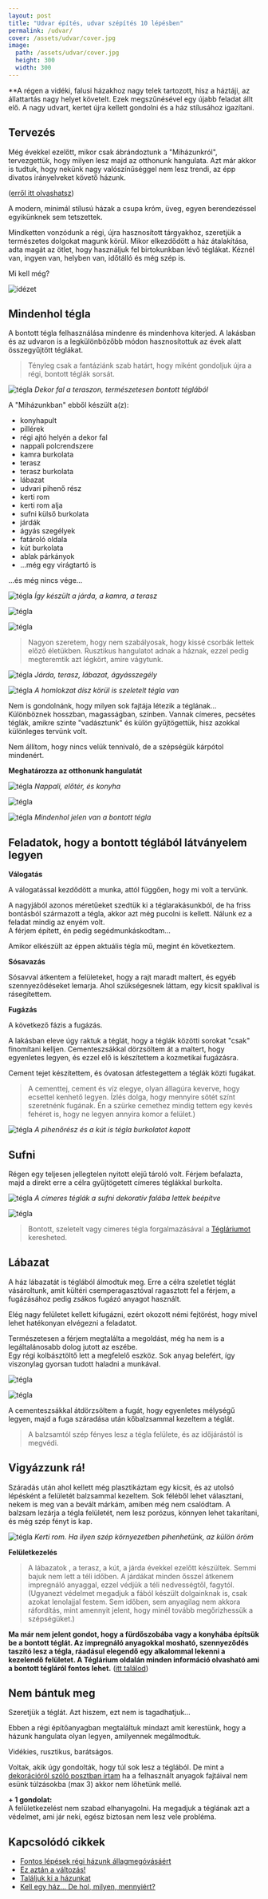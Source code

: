 ```yaml
---
layout: post
title: "Udvar építés, udvar szépítés 10 lépésben"
permalink: /udvar/
cover: /assets/udvar/cover.jpg
image:
  path: /assets/udvar/cover.jpg
  height: 300
  width: 300
---
```




**A régen a vidéki, falusi házakhoz nagy telek tartozott, hisz a háztáji, az állattartás nagy helyet követelt. Ezek megszűnésével egy újabb feladat állt elő. A nagy udvart, kertet újra kellett gondolni és a ház stílusához igazítani. 




## Tervezés




Még évekkel ezelőtt, mikor csak ábrándoztunk a "Miházunkról", tervezgettük, hogy milyen lesz majd az otthonunk hangulata. Azt már akkor is tudtuk, hogy nekünk nagy valószínűséggel nem lesz trendi, az épp divatos irányelveket követő házunk.

([erről itt olvashatsz](/2019-02-09/hazvasarlas))

A modern, minimál stílusú házak a csupa króm, üveg, egyen berendezéssel egyikünknek sem tetszettek. 


Mindketten vonzódunk a régi, újra hasznosított tárgyakhoz, szeretjük a természetes dolgokat magunk körül. 
Mikor elkezdődött a ház átalakítása, adta magát az ötlet, hogy használjuk fel birtokunkban lévő téglákat. 
Kéznél van, ingyen van, helyben van, időtálló és még szép is.  

Mi kell még?

![idézet](/assets/tégla/idézet.jpg)



## Mindenhol tégla 

A bontott tégla felhasználása mindenre és mindenhova kiterjed. A lakásban és az udvaron is a legkülönbözőbb módon hasznosítottuk az évek alatt összegyűjtött téglákat.

> Tényleg csak a fantáziánk szab határt, hogy miként gondoljuk újra a régi, bontott téglák sorsát. 


![tégla](/assets/tégla/IMG_20190423_174028.jpg)
_Dekor fal a teraszon, természetesen bontott téglából_


A "Miházunkban" ebből készült a(z):

* konyhapult
* pillérek
* régi ajtó helyén a dekor fal 
* nappali polcrendszere
* kamra burkolata
* terasz
* terasz burkolata
* lábazat
* udvari pihenő rész
* kerti rom
* kerti rom alja
* sufni külső burkolata
* járdák
* ágyás szegélyek
* fatároló oldala
* kút burkolata
* ablak párkányok
* ...még egy virágtartó is 

...és még nincs vége...

![tégla](/assets/tégla/DSCF2569jav.jpg)
_Így készült a járda, a kamra, a terasz_



![tégla](/assets/tégla/DSCF2400jav1.jpg)

![tégla](/assets/tégla/DSCF0922jav.jpg)

> Nagyon szeretem, hogy nem szabályosak, hogy kissé csorbák lettek előző életükben. Rusztikus hangulatot adnak a háznak, ezzel pedig megteremtik azt légkört, amire vágytunk.


![tégla](/assets/tégla/IMG_20190401_075603.jpg)
_Járda, terasz, lábazat, ágyásszegély_


![tégla](/assets/tégla/IMG_20190226_201722.jpg)
_A homlokzat dísz körül is szeletelt tégla van_


Nem is gondolnánk, hogy milyen sok fajtája létezik a téglának... Különböznek hosszban, magasságban, színben. Vannak címeres, pecsétes téglák, amikre szinte "vadásztunk" és külön gyűjtögettük, hisz azokkal különleges tervünk volt.



Nem állítom, hogy nincs velük tennivaló, de a szépségük kárpótol mindenért.


**Meghatározza az otthonunk hangulatát**

![tégla](/assets/tégla/IMG_20190321_121905jav.jpg)
_Nappali, előtér, és konyha_

![tégla](/assets/tégla/IMG_20190311_092455jav.jpg)


![tégla](/assets/tégla/IMG_20190311_113801jav.jpg)
_Mindenhol jelen van a bontott tégla_

## Feladatok, hogy a bontott téglából látványelem legyen

**Válogatás**


A válogatással kezdődött a munka, attól függően, hogy mi volt a tervünk. 

A nagyjából azonos méretűeket szedtük ki a téglarakásunkból, de ha friss bontásból származott a tégla, akkor azt még pucolni is kellett.  Nálunk ez a feladat mindig az enyém volt.  
A férjem épített, én pedig segédmunkáskodtam...



Amikor elkészült az éppen aktuális tégla mű, megint én következtem. 





**Sósavazás**


Sósavval átkentem a felületeket, hogy a rajt maradt maltert, és egyéb szennyeződéseket lemarja. Ahol szükségesnek láttam, egy kicsit spaklival is rásegítettem. 

**Fugázás**


A következő fázis a fugázás.  



A lakásban eleve úgy raktuk  a téglát, hogy a téglák közötti sorokat "csak" finomítani kelljen. Cementeszsákkal dörzsöltem át a maltert, hogy egyenletes legyen, és ezzel elő is készítettem a kozmetikai fugázásra. 

Cement tejet készítettem, és óvatosan átfestegettem a téglák közti fugákat.

> A cementtej, cement és víz elegye, olyan állagúra keverve, hogy ecsettel kenhető legyen. Ízlés dolga, hogy mennyire sötét színt szeretnénk fugának. Én a szürke cemethez mindig tettem egy kevés fehéret is, hogy ne legyen annyira komor a felület.)

![tégla](/assets/tégla/kert.jpg)
_A pihenőrész és a kút is tégla burkolatot kapott_

## Sufni

Régen egy teljesen jellegtelen nyitott elejű tároló volt. Férjem befalazta, majd a direkt erre a célra gyűjtögetett címeres téglákkal burkolta. 

![tégla](/assets/tégla/IMG_20190423_173518.jpg)
_A címeres téglák a sufni dekoratív falába lettek beépítve_

![tégla](/assets/tégla/sufni2jav.jpg)


> Bontott, szeletelt vagy címeres tégla forgalmazásával a [Tégláriumot](https://www.teglarium.com/) keresheted.






## Lábazat

A ház lábazatát is téglából álmodtuk meg. Erre a célra szeletlet téglát vásároltunk, amit kültéri csemperagasztóval ragasztott fel a férjem, a fugázásához pedig zsákos fugázó anyagot használt. 




Elég nagy felületet kellett kifugázni, ezért okozott némi fejtörést, hogy mivel lehet hatékonyan elvégezni a feladatot.

Természetesen a férjem megtalálta a megoldást, még ha nem is a legáltalánosabb dolog jutott az eszébe.  
Egy régi kolbásztöltő lett a megfelelő eszköz. Sok anyag belefért, így viszonylag gyorsan tudott haladni a munkával. 



![tégla](/assets/tégla/DSCF0864jav.jpg)


![tégla](/assets/tégla/IMG_20190311_105751jav.jpg)

A cementeszsákkal átdörzsöltem a fugát, hogy egyenletes mélységű legyen, majd a fuga száradása után kőbalzsammal kezeltem a téglát.

> A balzsamtól szép fényes lesz a tégla felülete, és az időjárástól is megvédi.




## Vigyázzunk rá!


Száradás után ahol kellett még plasztikáztam egy kicsit, és az utolsó lépésként a felületét balzsammal kezeltem. 
Sok féléből lehet választani, nekem is meg van a bevált márkám, amiben még nem csalódtam.
A balzsam lezárja a tégla felületét, nem lesz porózus, könnyen lehet takarítani, és még szép fényt is kap.

![tégla](/assets/tégla/kertirom2.jpg)
_Kerti rom. Ha ilyen szép környezetben pihenhetünk, az külön öröm_


**Felületkezelés**

> A lábazatok , a terasz, a kút, a járda évekkel ezelőtt készültek. Semmi bajuk nem lett a téli időben. A járdákat minden ősszel átkenem impregnáló anyaggal, ezzel védjük a téli nedvességtől, fagytól.
(Ugyanezt védelmet megadjuk a fából készült dolgainknak is, csak azokat lenolajjal festem. Sem időben, sem anyagilag nem akkora ráfordítás, mint amennyit jelent, hogy minél tovább megőrizhessük a szépségüket.)



**Ma már nem jelent gondot, hogy a fürdőszobába vagy a konyhába építsük be a bontott téglát. Az impregnáló anyagokkal mosható, szennyeződés taszító lesz a tégla, ráadásul elegendő egy alkalommal lekenni a kezelendő felületet. A Téglárium oldalán minden információ olvasható ami a bontott tégláról fontos lehet.** 
([itt találod](https://www.facebook.com/Teglarium/?epa=SEARCH_BOX))







## Nem bántuk meg

Szeretjük a téglát. 
Azt hiszem, ezt nem is tagadhatjuk...

Ebben a régi építőanyagban megtaláltuk mindazt amit kerestünk, hogy a házunk hangulata olyan legyen, amilyennek megálmodtuk.

Vidékies, rusztikus, barátságos. 

Voltak, akik úgy gondolták, hogy túl sok lesz a téglából. De mint a [dekorációról szóló posztban írtam](/2019-03-26/dekoráció
) ha a felhasznált anyagok fajtáival nem esünk túlzásokba (max 3) akkor nem lőhetünk mellé.










**+ 1 gondolat:**   
A felületkezelést nem szabad elhanyagolni. Ha megadjuk a téglának azt a védelmet, ami jár neki, egész biztosan nem lesz vele probléma.


## Kapcsolódó cikkek


* [Fontos lépések régi házunk állagmegóvásáért](/2019-04-03/állagmegóvás)
* [Ez aztán a változás!](/2019-04-11/külsőfalak)
* [Találjuk ki a házunkat](/2019-02-11/találjuk_ki)
* [Kell egy ház... De hol, milyen, mennyiért?](/2019-02-09/hazvasarlas)
